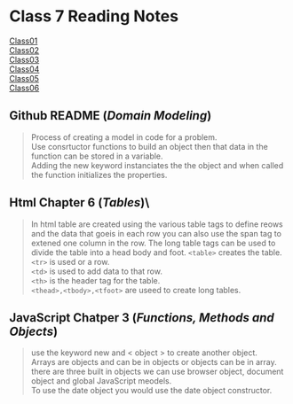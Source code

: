 # **Class 7 Reading Notes**

[Class01](Class01.md)  
[Class02](Class02.md)  
[Class03](Class03.md)  
[Class04](CLass04.md)  
[Class05](Class05.md)  
[Class06](Class06.md)   

## Github README (*Domain Modeling*)

> Process of creating a model in code for a problem.  
> Use consrtuctor functions to build an object then that data in the function can be stored in a variable.  
> Adding the new keyword instanciates the the object and when called the function initializes the properties.  

## Html Chapter 6 (*Tables*)\

> In html table are created using the various table tags to define reows and the data that goeis in each row you can also use the span tag to extened one column in the row.
> The long table tags can be used to divide the table into a head body and foot.
> `<table>` creates the table.  
> `<tr>` is used or a row.  
> `<td>` is used to add data to that row.  
> `<th>` is the header tag for the table.  
> `<thead>,<tbody>,<tfoot>` are useed to create long tables.

## JavaScript Chatper 3 (*Functions, Methods and Objects*)  

> use the keyword new and < object > to create another object.  
> Arrays are objects and can be in objects or objects can be in array.  
> there are three built in objects we can use browser object, document object and global JavaScript meodels.  
> To use the date object you would use the date object constructor.  
